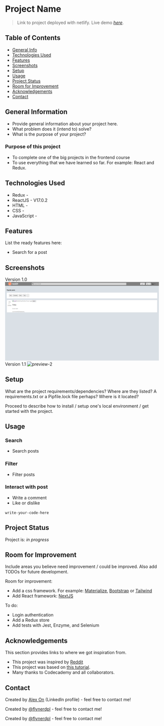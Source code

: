 # Project Name

> Link to project deployed with netlify.
> Live demo [_here_](https://shuhia-reddit.netlify.app/). <!-- If you have the project hosted somewhere, include the link here. -->

## Table of Contents

- [General Info](#general-information)
- [Technologies Used](#technologies-used)
- [Features](#features)
- [Screenshots](#screenshots)
- [Setup](#setup)
- [Usage](#usage)
- [Project Status](#project-status)
- [Room for Improvement](#room-for-improvement)
- [Acknowledgements](#acknowledgements)
- [Contact](#contact)
<!-- * [License](#license) -->

## General Information

- Provide general information about your project here.
- What problem does it (intend to) solve?
- What is the purpose of your project?

### Purpose of this project

- To complete one of the big projects in the frontend course
- To use everything that we have learned so far. For example: React and Redux.
<!-- You don't have to answer all the questions - just the ones relevant to your project. -->

## Technologies Used

- Redux - <!-- TODO -->
- ReactJS - V17.0.2
- HTML - <!-- TODO -->
- CSS - <!-- TODO -->
- JavaScript - <!-- TODO -->

## Features

List the ready features here:

- Search for a post

## Screenshots

Version 1.0
![preview-1](src/previews/reddit-clone-preview-1.png)
Version 1.1
![preview-2](https://user-images.githubusercontent.com/66752902/134428365-b35490ba-8222-4d2b-9fd1-89b6d213f958.png)

## Setup

What are the project requirements/dependencies? Where are they listed? A requirements.txt or a Pipfile.lock file perhaps? Where is it located?

Proceed to describe how to install / setup one's local environment / get started with the project.

## Usage

### Search

- Search posts

### Filter

- Filter posts

### Interact with post

- Write a comment
- Like or dislike

`write-your-code-here`

## Project Status

Project is: _in progress_

## Room for Improvement

Include areas you believe need improvement / could be improved. Also add TODOs for future development.

Room for improvement:

- Add a css framework. For example: [Materialize](https://materializecss.com/), [Bootstrap](https://getbootstrap.com/) or [Tailwind](https://tailwindcss.com/)
- Add React framework: [NextJS](https://nextjs.org/)

To do:

- Login authentication
- Add a Redux store 
- Add tests with Jest, Enzyme, and Selenium


## Acknowledgements

This section provides links to where we got inspiration from.

- This project was inspired by [Reddit](https://www.reddit.com/)
- This project was based on [this tutorial](https://www.codecademy.com/paths/front-end-engineer-career-path/tracks/fecp-react-and-redux-portfolio-project/modules/fecp-reddit-client/kanban_projects/reddit-client).
- Many thanks to Codecademy and all collaborators.

## Contact

Created by [Alex On](https://www.linkedin.com/in/alex-on-0a08b8107/) (LinkedIn profile) - feel free to contact me!

Created by [@flynerdpl](https://www.flynerd.pl/) - feel free to contact me!

Created by [@flynerdpl](https://www.flynerd.pl/) - feel free to contact me!

<!-- Optional -->
<!-- ## License -->
<!-- This project is open source and available under the [... License](). -->

<!-- You don't have to include all sections - just the one's relevant to your project -->
